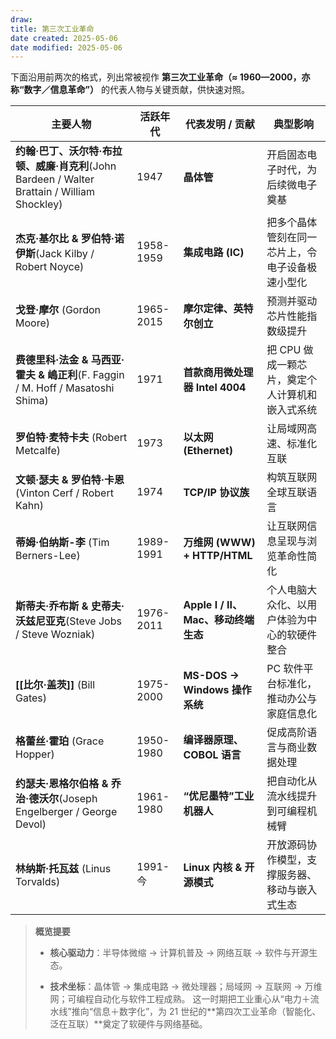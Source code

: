 ```yaml
---
draw:
title: 第三次工业革命
date created: 2025-05-06
date modified: 2025-05-06
---
```


下面沿用前两次的格式，列出常被视作 **第三次工业革命（≈ 1960—2000，亦称“数字／信息革命”）** 的代表人物与关键贡献，供快速对照。

| 主要人物                                                                        | 活跃年代      | 代表发明 / 贡献                   | 典型影响                       |
| --------------------------------------------------------------------------- | --------- | --------------------------- | -------------------------- |
| **约翰·巴丁、沃尔特·布拉顿、威廉·肖克利**(John Bardeen / Walter Brattain / William Shockley) | 1947      | **晶体管**                     | 开启固态电子时代，为后续微电子奠基          |
| **杰克·基尔比 & 罗伯特·诺伊斯**(Jack Kilby / Robert Noyce)                             | 1958-1959 | **集成电路 (IC)**               | 把多个晶体管刻在同一芯片上，令电子设备极速小型化   |
| **戈登·摩尔** (Gordon Moore)                                                    | 1965-2015 | **摩尔定律、英特尔创立**              | 预测并驱动芯片性能指数级提升             |
| **费德里科·法金 & 马西亚·霍夫 & 嶋正利**(F. Faggin / M. Hoff / Masatoshi Shima)           | 1971      | **首款商用微处理器 Intel 4004**     | 把 CPU 做成一颗芯片，奠定个人计算机和嵌入式系统 |
| **罗伯特·麦特卡夫** (Robert Metcalfe)                                              | 1973      | **以太网 (Ethernet)**          | 让局域网高速、标准化互联               |
| **文顿·瑟夫 & 罗伯特·卡恩**(Vinton Cerf / Robert Kahn)                               | 1974      | **TCP/IP 协议族**              | 构筑互联网全球互联语言                |
| **蒂姆·伯纳斯-李** (Tim Berners-Lee)                                              | 1989-1991 | **万维网 (WWW) + HTTP/HTML**   | 让互联网信息呈现与浏览革命性简化           |
| **斯蒂夫·乔布斯 & 史蒂夫·沃兹尼亚克**(Steve Jobs / Steve Wozniak)                         | 1976-2011 | **Apple I / II、Mac、移动终端生态** | 个人电脑大众化、以用户体验为中心的软硬件整合     |
| **[[比尔·盖茨]]** (Bill Gates)                                                  | 1975-2000 | **MS-DOS → Windows 操作系统**   | PC 软件平台标准化，推动办公与家庭信息化      |
| **格蕾丝·霍珀** (Grace Hopper)                                                   | 1950-1980 | **编译器原理、COBOL 语言**          | 促成高阶语言与商业数据处理              |
| **约瑟夫·恩格尔伯格 & 乔治·德沃尔**(Joseph Engelberger / George Devol)                   | 1961-1980 | **“优尼墨特”工业机器人**             | 把自动化从流水线提升到可编程机械臂          |
| **林纳斯·托瓦兹** (Linus Torvalds)                                                | 1991-今    | **Linux 内核 & 开源模式**         | 开放源码协作模型，支撑服务器、移动与嵌入式生态    |

> **概览提要**
>
> - **核心驱动力**：半导体微缩 → 计算机普及 → 网络互联 → 软件与开源生态。
>
> - **技术坐标**：晶体管 → 集成电路 → 微处理器；局域网 → 互联网 → 万维网；可编程自动化与软件工程成熟。
>     这一时期把工业重心从“电力＋流水线”推向“信息＋数字化”，为 21 世纪的**第四次工业革命（智能化、泛在互联）**奠定了软硬件与网络基础。
>
